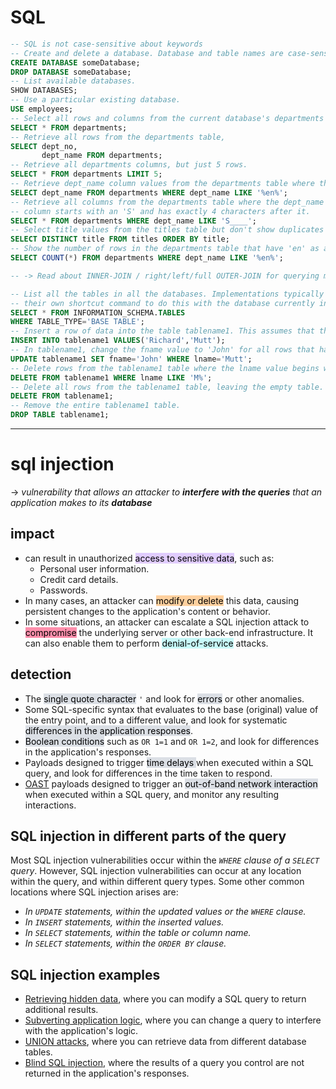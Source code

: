 # SQL 

```sql
-- SQL is not case-sensitive about keywords
-- Create and delete a database. Database and table names are case-sensitive.
CREATE DATABASE someDatabase;
DROP DATABASE someDatabase;
-- List available databases.
SHOW DATABASES;
-- Use a particular existing database.
USE employees;
-- Select all rows and columns from the current database's departments table.
SELECT * FROM departments;
-- Retrieve all rows from the departments table,
SELECT dept_no,
       dept_name FROM departments;
-- Retrieve all departments columns, but just 5 rows.
SELECT * FROM departments LIMIT 5;
-- Retrieve dept_name column values from the departments table where the dept_name value has the substring 'en'.
SELECT dept_name FROM departments WHERE dept_name LIKE '%en%';
-- Retrieve all columns from the departments table where the dept_name
-- column starts with an 'S' and has exactly 4 characters after it.
SELECT * FROM departments WHERE dept_name LIKE 'S____';
-- Select title values from the titles table but don't show duplicates + sorted.
SELECT DISTINCT title FROM titles ORDER BY title;
-- Show the number of rows in the departments table that have 'en' as a substring of the dept_name value.
SELECT COUNT(*) FROM departments WHERE dept_name LIKE '%en%';

-- -> Read about INNER-JOIN / right/left/full OUTER-JOIN for querying multiple tables 

-- List all the tables in all the databases. Implementations typically provide
-- their own shortcut command to do this with the database currently in use.
SELECT * FROM INFORMATION_SCHEMA.TABLES
WHERE TABLE_TYPE='BASE TABLE';
-- Insert a row of data into the table tablename1. This assumes that the
INSERT INTO tablename1 VALUES('Richard','Mutt');
-- In tablename1, change the fname value to 'John' for all rows that have an lname value of 'Mutt'.
UPDATE tablename1 SET fname='John' WHERE lname='Mutt';
-- Delete rows from the tablename1 table where the lname value begins with 'M'.
DELETE FROM tablename1 WHERE lname LIKE 'M%';
-- Delete all rows from the tablename1 table, leaving the empty table.
DELETE FROM tablename1;
-- Remove the entire tablename1 table.
DROP TABLE tablename1;
```

---
# sql injection

-> *vulnerability that allows an attacker to **interfere with the queries** that an application makes to its **database***
## impact 

- can result in unauthorized <mark style="background: #D2B3FFA6;">access to sensitive data</mark>, such as:
	- Personal user information.
	- Credit card details.
	- Passwords.
- In many cases, an attacker can <mark style="background: #FFB86CA6;">modify or delete</mark> this data, causing persistent changes to the application's content or behavior.
- In some situations, an attacker can escalate a SQL injection attack to <mark style="background: #FF5582A6;">compromise</mark> the underlying server or other back-end infrastructure. It can also enable them to perform <mark style="background: #ABF7F7A6;">denial-of-service</mark> attacks.

## detection

- The <mark style="background: #CACFD9A6;">single quote character</mark> `'` and look for <mark style="background: #CACFD9A6;">errors</mark> or other anomalies.
- Some SQL-specific syntax that evaluates to the base (original) value of the entry point, and to a different value, and look for systematic <mark style="background: #CACFD9A6;">differences in the application responses</mark>.
- <mark style="background: #CACFD9A6;">Boolean conditions</mark> such as `OR 1=1` and `OR 1=2`, and look for differences in the application's responses.
- Payloads designed to trigger <mark style="background: #CACFD9A6;">time delays </mark>when executed within a SQL query, and look for differences in the time taken to respond.
- [OAST](https://portswigger.net/burp/application-security-testing/oast) payloads designed to trigger an <mark style="background: #CACFD9A6;">out-of-band network interaction</mark> when executed within a SQL query, and monitor any resulting interactions.

## SQL injection in different parts of the query

Most SQL injection vulnerabilities occur within the *`WHERE` clause of a `SELECT` query*.
However, SQL injection vulnerabilities can occur at any location within the query, and within different query types. Some other common locations where SQL injection arises are:

- *In `UPDATE` statements, within the updated values or the `WHERE` clause.*
- *In `INSERT` statements, within the inserted values.*
- *In `SELECT` statements, within the table or column name.*
- *In `SELECT` statements, within the `ORDER BY` clause.*

## SQL injection examples

- [Retrieving hidden data](https://portswigger.net/web-security/sql-injection#retrieving-hidden-data), where you can modify a SQL query to return additional results.
- [Subverting application logic](https://portswigger.net/web-security/sql-injection#subverting-application-logic), where you can change a query to interfere with the application's logic.
- [UNION attacks](https://portswigger.net/web-security/sql-injection/union-attacks), where you can retrieve data from different database tables.
- [Blind SQL injection](https://portswigger.net/web-security/sql-injection/blind), where the results of a query you control are not returned in the application's responses.